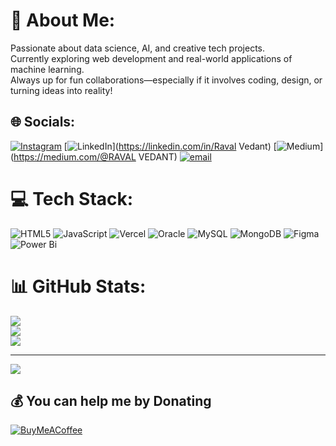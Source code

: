 # 💫 About Me:
Passionate about data science, AI, and creative tech projects. <br>Currently exploring web development and real-world applications of machine learning. <br>Always up for fun collaborations—especially if it involves coding, design, or turning ideas into reality!


## 🌐 Socials:
[![Instagram](https://img.shields.io/badge/Instagram-%23E4405F.svg?logo=Instagram&logoColor=white)](https://instagram.com/_veedannt.v) [![LinkedIn](https://img.shields.io/badge/LinkedIn-%230077B5.svg?logo=linkedin&logoColor=white)](https://linkedin.com/in/Raval Vedant) [![Medium](https://img.shields.io/badge/Medium-12100E?logo=medium&logoColor=white)](https://medium.com/@RAVAL VEDANT) [![email](https://img.shields.io/badge/Email-D14836?logo=gmail&logoColor=white)](mailto:ravalvedant2444@gmail.com) 

# 💻 Tech Stack:
![HTML5](https://img.shields.io/badge/html5-%23E34F26.svg?style=for-the-badge&logo=html5&logoColor=white) ![JavaScript](https://img.shields.io/badge/javascript-%23323330.svg?style=for-the-badge&logo=javascript&logoColor=%23F7DF1E) ![Vercel](https://img.shields.io/badge/vercel-%23000000.svg?style=for-the-badge&logo=vercel&logoColor=white) ![Oracle](https://img.shields.io/badge/Oracle-F80000?style=for-the-badge&logo=oracle&logoColor=white) ![MySQL](https://img.shields.io/badge/mysql-4479A1.svg?style=for-the-badge&logo=mysql&logoColor=white) ![MongoDB](https://img.shields.io/badge/MongoDB-%234ea94b.svg?style=for-the-badge&logo=mongodb&logoColor=white) ![Figma](https://img.shields.io/badge/figma-%23F24E1E.svg?style=for-the-badge&logo=figma&logoColor=white) ![Power Bi](https://img.shields.io/badge/power_bi-F2C811?style=for-the-badge&logo=powerbi&logoColor=black)
# 📊 GitHub Stats:
![](https://github-readme-stats.vercel.app/api?username=Vedantraval2444&theme=shadow_blue&hide_border=false&include_all_commits=false&count_private=false)<br/>
![](https://nirzak-streak-stats.vercel.app/?user=Vedantraval2444&theme=shadow_blue&hide_border=false)<br/>
![](https://github-readme-stats.vercel.app/api/top-langs/?username=Vedantraval2444&theme=shadow_blue&hide_border=false&include_all_commits=false&count_private=false&layout=compact)

---
[![](https://visitcount.itsvg.in/api?id=Vedantraval2444&icon=0&color=0)](https://visitcount.itsvg.in)

  ## 💰 You can help me by Donating
  [![BuyMeACoffee](https://img.shields.io/badge/Buy%20Me%20a%20Coffee-ffdd00?style=for-the-badge&logo=buy-me-a-coffee&logoColor=black)](https://buymeacoffee.com/Vedant) 

  
<!-- Proudly created with GPRM ( https://gprm.itsvg.in ) -->
